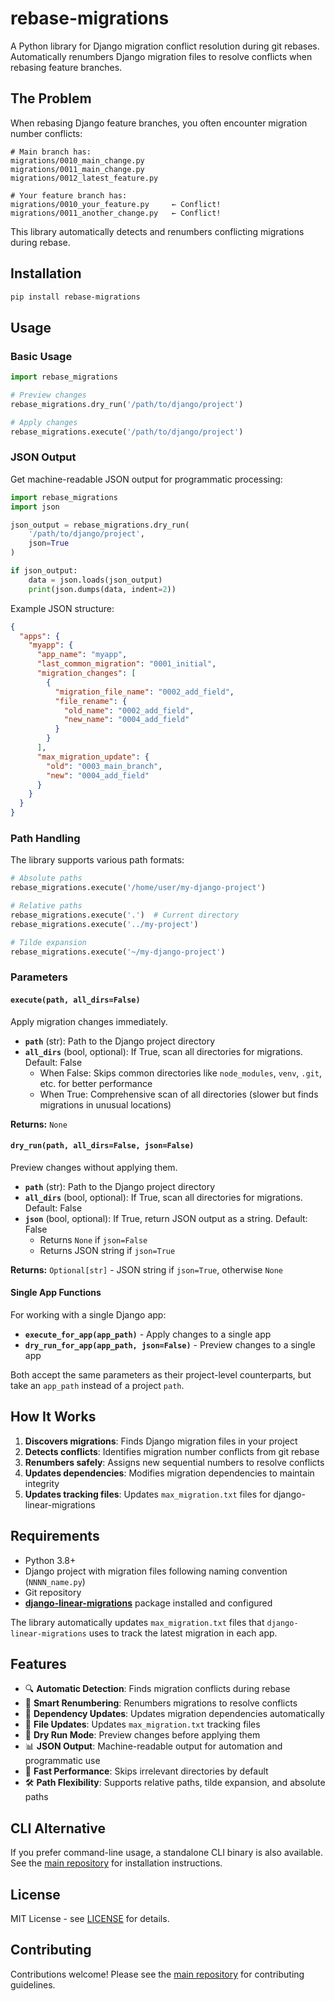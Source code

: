 # rebase-migrations

A Python library for Django migration conflict resolution during git rebases. Automatically renumbers Django migration files to resolve conflicts when rebasing feature branches.

## The Problem

When rebasing Django feature branches, you often encounter migration number conflicts:

```
# Main branch has:
migrations/0010_main_change.py
migrations/0011_main_change.py
migrations/0012_latest_feature.py

# Your feature branch has:
migrations/0010_your_feature.py     ← Conflict!
migrations/0011_another_change.py   ← Conflict!
```

This library automatically detects and renumbers conflicting migrations during rebase.

## Installation

```bash
pip install rebase-migrations
```

## Usage

### Basic Usage

```python
import rebase_migrations

# Preview changes
rebase_migrations.dry_run('/path/to/django/project')

# Apply changes
rebase_migrations.execute('/path/to/django/project')
```

### JSON Output

Get machine-readable JSON output for programmatic processing:

```python
import rebase_migrations
import json

json_output = rebase_migrations.dry_run(
    '/path/to/django/project',
    json=True
)

if json_output:
    data = json.loads(json_output)
    print(json.dumps(data, indent=2))
```

Example JSON structure:
```json
{
  "apps": {
    "myapp": {
      "app_name": "myapp",
      "last_common_migration": "0001_initial",
      "migration_changes": [
        {
          "migration_file_name": "0002_add_field",
          "file_rename": {
            "old_name": "0002_add_field",
            "new_name": "0004_add_field"
          }
        }
      ],
      "max_migration_update": {
        "old": "0003_main_branch",
        "new": "0004_add_field"
      }
    }
  }
}
```

### Path Handling

The library supports various path formats:

```python
# Absolute paths
rebase_migrations.execute('/home/user/my-django-project')

# Relative paths
rebase_migrations.execute('.')  # Current directory
rebase_migrations.execute('../my-project')

# Tilde expansion
rebase_migrations.execute('~/my-django-project')
```

### Parameters

#### `execute(path, all_dirs=False)`

Apply migration changes immediately.

- **`path`** (str): Path to the Django project directory
- **`all_dirs`** (bool, optional): If True, scan all directories for migrations. Default: False
  - When False: Skips common directories like `node_modules`, `venv`, `.git`, etc. for better performance
  - When True: Comprehensive scan of all directories (slower but finds migrations in unusual locations)

**Returns:** `None`

#### `dry_run(path, all_dirs=False, json=False)`

Preview changes without applying them.

- **`path`** (str): Path to the Django project directory
- **`all_dirs`** (bool, optional): If True, scan all directories for migrations. Default: False
- **`json`** (bool, optional): If True, return JSON output as a string. Default: False
  - Returns `None` if `json=False`
  - Returns JSON string if `json=True`

**Returns:** `Optional[str]` - JSON string if `json=True`, otherwise `None`

#### Single App Functions

For working with a single Django app:

- **`execute_for_app(app_path)`** - Apply changes to a single app
- **`dry_run_for_app(app_path, json=False)`** - Preview changes to a single app

Both accept the same parameters as their project-level counterparts, but take an `app_path` instead of a project `path`.

## How It Works

1. **Discovers migrations**: Finds Django migration files in your project
2. **Detects conflicts**: Identifies migration number conflicts from git rebase
3. **Renumbers safely**: Assigns new sequential numbers to resolve conflicts
4. **Updates dependencies**: Modifies migration dependencies to maintain integrity
5. **Updates tracking files**: Updates `max_migration.txt` files for django-linear-migrations

## Requirements

- Python 3.8+
- Django project with migration files following naming convention (`NNNN_name.py`)
- Git repository
- **[django-linear-migrations](https://github.com/adamchainz/django-linear-migrations)** package installed and configured

The library automatically updates `max_migration.txt` files that `django-linear-migrations` uses to track the latest migration in each app.

## Features

- 🔍 **Automatic Detection**: Finds migration conflicts during rebase
- 🔄 **Smart Renumbering**: Renumbers migrations to resolve conflicts
- 🔗 **Dependency Updates**: Updates migration dependencies automatically
- 📄 **File Updates**: Updates `max_migration.txt` tracking files
- 🧪 **Dry Run Mode**: Preview changes before applying them
- 📊 **JSON Output**: Machine-readable output for automation and programmatic use
- 🚀 **Fast Performance**: Skips irrelevant directories by default
- 🛠️ **Path Flexibility**: Supports relative paths, tilde expansion, and absolute paths

## CLI Alternative

If you prefer command-line usage, a standalone CLI binary is also available. See the [main repository](https://github.com/reinhash/rebase-migrations) for installation instructions.

## License

MIT License - see [LICENSE](https://github.com/reinhash/rebase-migrations/blob/main/LICENSE) for details.

## Contributing

Contributions welcome! Please see the [main repository](https://github.com/reinhash/rebase-migrations) for contributing guidelines.